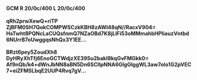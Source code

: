 #### GCM R 20/0c/400 L 20/0c/400
**qRh2prwXewQ+riTP**<br/>**ZjBFM0SH7QokCOMPWSCzkKBH8zAWI48qN//RacxV904=**<br/>**HsTwht8PQNcLaCUQsfnmQ7NZaOBd7K8jLlFi53oMMmahbHPIiauzVntbd6NUrrB7oUwggqsNhQx3Y1EE...**<br/><br/>
**BRzt6pey5ZoudXh8**<br/>**DyHRyXhTfj6EnoGCTWdjzXE39Su2bakI8kqGvFMGkk0=**<br/>**Af9nQb/k4+dWnJbNN8aBN5Dn6SCIlpNNA6GlgGIggWL3aw7oIo1G2pVEC7+eiZFMSLbqE2UUP4Rvq7gV...**